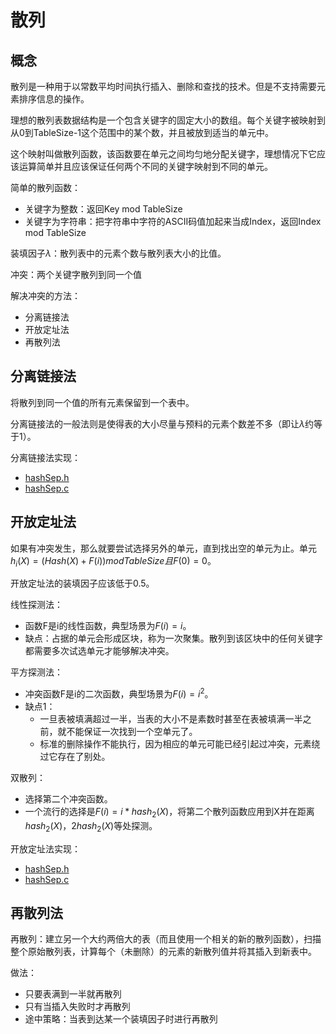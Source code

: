 # 散列

## 概念

散列是一种用于以常数平均时间执行插入、删除和查找的技术。但是不支持需要元素排序信息的操作。

理想的散列表数据结构是一个包含关键字的固定大小的数组。每个关键字被映射到从0到TableSize-1这个范围中的某个数，并且被放到适当的单元中。

这个映射叫做散列函数，该函数要在单元之间均匀地分配关键字，理想情况下它应该运算简单并且应该保证任何两个不同的关键字映射到不同的单元。

简单的散列函数：
- 关键字为整数：返回Key mod TableSize
- 关键字为字符串：把字符串中字符的ASCII码值加起来当成Index，返回Index mod TableSize

装填因子$\lambda$：散列表中的元素个数与散列表大小的比值。

冲突：两个关键字散列到同一个值

解决冲突的方法：
- 分离链接法
- 开放定址法
- 再散列法

## 分离链接法

将散列到同一个值的所有元素保留到一个表中。

分离链接法的一般法则是使得表的大小尽量与预料的元素个数差不多（即让$\lambda$约等于1）。

分离链接法实现：
- [hashSep.h](hashSep.h)
- [hashSep.c](hashSep.c)

## 开放定址法

如果有冲突发生，那么就要尝试选择另外的单元，直到找出空的单元为止。单元$h_i(X)=(Hash(X) + F(i)) mod TableSize且F(0)=0$。

开放定址法的装填因子应该低于0.5。

线性探测法：
- 函数F是i的线性函数，典型场景为$F(i)=i$。
- 缺点：占据的单元会形成区块，称为一次聚集。散列到该区块中的任何关键字都需要多次试选单元才能够解决冲突。

平方探测法：
- 冲突函数F是i的二次函数，典型场景为$F(i)=i^2$。
- 缺点1：
  - 一旦表被填满超过一半，当表的大小不是素数时甚至在表被填满一半之前，就不能保证一次找到一个空单元了。
  - 标准的删除操作不能执行，因为相应的单元可能已经引起过冲突，元素绕过它存在了别处。

双散列：
- 选择第二个冲突函数。
- 一个流行的选择是$F(i)=i*hash_2(X)$，将第二个散列函数应用到X并在距离$hash_2(X)，2hash_2(X)$等处探测。

开放定址法实现：
- [hashSep.h](hashSep.h)
- [hashSep.c](hashSep.c)

## 再散列法

再散列：建立另一个大约两倍大的表（而且使用一个相关的新的散列函数），扫描整个原始散列表，计算每个（未删除）的元素的新散列值并将其插入到新表中。

做法：
- 只要表满到一半就再散列
- 只有当插入失败时才再散列
- 途中策略：当表到达某一个装填因子时进行再散列
